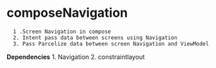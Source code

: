 # **composeNavigation**
      1 .Screen Navigation in compose 
      2. Intent pass data between screens using Navigation 
      3. Pass Parcelize data between screen Navigation and ViewModel 


**Dependencies**
      1. Navigation
      2. constraintlayout
